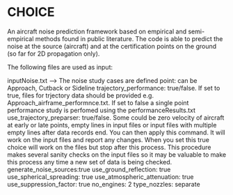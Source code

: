 # CHOICE
An aircraft noise prediction framework based on empirical and semi-empirical methods found in public literature. 
The code is able to predict the noise at the source (aircraft) and at the certification points on the ground (so far for 2D propagation only).  

The following files are used as input:

inputNoise.txt --> The noise study cases are defined
point: can be Approach, Cutback or Sideline
trajectory_performance: true/false. If set to true, files for trjectory data should be provided e.g. Approach_airframe_performnce.txt. 
				If set to false a single point performance study is perfomed using the performanceResults.txt
use_trajectory_preparser: true/false. Some could be zero velocity of aircraft at early or late points, empty lines in input files or input files with multiple empty lines after data records end. You can then apply this command. It will work on the input files and report any changes. When you set this true choice will work on the files but stop after this process. This procedure makes several sanity checks on the input files so it may be valuable to make this process any time a new set of data is being checked.
generate_noise_sources:true
use_ground_reflection: true
use_spherical_spreading: true
use_atmospheric_attenuation: true
use_suppression_factor: true
no_engines: 2
type_nozzles: separate
